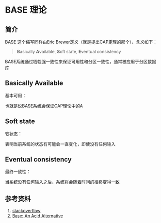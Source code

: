 # BASE 理论

## 简介

BASE 这个缩写同样由Eric Brewer定义（就是提出CAP定理的那个），含义如下：
> **B**asically **A**vailable, **S**oft state, **E**ventual consistency

BASE系统通过牺牲强一致性来保证可用性和分区一致性，通常被应用于分区数据库

## Basically Available

基本可用：

也就是说BASE系统会保证CAP理论中的A


## Soft state

软状态：

表明当前系统的状态有可能会一直变化，即使没有任何输入


## Eventual consistency

最终一致性：

当系统没有任何输入之后，系统将会随着时间的推移变得一致

## 参考资料

1. [stackoverflow](https://stackoverflow.com/questions/3342497/explanation-of-base-terminology#:~:text=The%20BASE%20acronym%20was%20defined%20by%20Eric%20Brewer%2C,tolerance%3B%20A%20BASE%20system%20gives%20up%20on%20consistency.)
2. [Base: An Acid Alternative](https://queue.acm.org/detail.cfm?id=1394128)